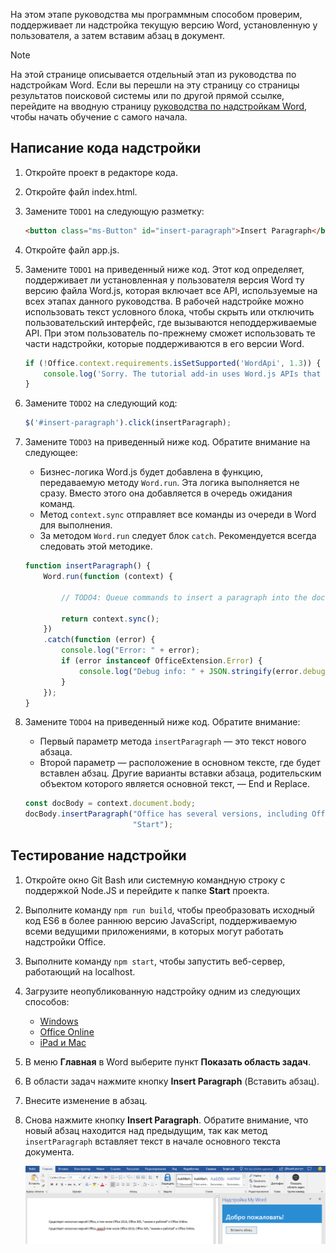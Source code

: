 На этом этапе руководства мы программным способом проверим, поддерживает ли надстройка текущую версию Word, установленную у пользователя, а затем вставим абзац в документ.

> [!NOTE]
> На этой странице описывается отдельный этап из руководства по надстройкам Word. Если вы перешли на эту страницу со страницы результатов поисковой системы или по другой прямой ссылке, перейдите на вводную страницу [руководства по надстройкам Word](../tutorials/word-tutorial.yml), чтобы начать обучение с самого начала.

## <a name="code-the-add-in"></a>Написание кода надстройки

1. Откройте проект в редакторе кода. 
2. Откройте файл index.html.
3. Замените `TODO1` на следующую разметку:

    ```html
    <button class="ms-Button" id="insert-paragraph">Insert Paragraph</button>
    ```

4. Откройте файл app.js.
5. Замените `TODO1` на приведенный ниже код. Этот код определяет, поддерживает ли установленная у пользователя версия Word ту версию файла Word.js, которая включает все API, используемые на всех этапах данного руководства. В рабочей надстройке можно использовать текст условного блока, чтобы скрыть или отключить пользовательский интерфейс, где вызываются неподдерживаемые API. При этом пользователь по-прежнему сможет использовать те части надстройки, которые поддерживаются в его версии Word.

    ```js
    if (!Office.context.requirements.isSetSupported('WordApi', 1.3)) {
        console.log('Sorry. The tutorial add-in uses Word.js APIs that are not available in your version of Office.');
    } 
    ```

6. Замените `TODO2` на следующий код:

    ```js
    $('#insert-paragraph').click(insertParagraph);
    ```

7. Замените `TODO3` на приведенный ниже код. Обратите внимание на следующее:
   - Бизнес-логика Word.js будет добавлена в функцию, передаваемую методу `Word.run`. Эта логика выполняется не сразу. Вместо этого она добавляется в очередь ожидания команд.
   - Метод `context.sync` отправляет все команды из очереди в Word для выполнения.
   - За методом `Word.run` следует блок `catch`. Рекомендуется всегда следовать этой методике. 

    ```js
    function insertParagraph() {
        Word.run(function (context) {
            
            // TODO4: Queue commands to insert a paragraph into the document.

            return context.sync();
        })
        .catch(function (error) {
            console.log("Error: " + error);
            if (error instanceof OfficeExtension.Error) {
                console.log("Debug info: " + JSON.stringify(error.debugInfo));
            }
        });
    }
    ``` 

8. Замените `TODO4` на приведенный ниже код. Обратите внимание:
   - Первый параметр метода `insertParagraph` — это текст нового абзаца.
   - Второй параметр — расположение в основном тексте, где будет вставлен абзац. Другие варианты вставки абзаца, родительским объектом которого является основной текст, — End и Replace. 

    ```js
    const docBody = context.document.body;
    docBody.insertParagraph("Office has several versions, including Office 2016, Office 365 Click-to-Run, and Office Online.",
                            "Start");   
    ``` 

## <a name="test-the-add-in"></a>Тестирование надстройки

1. Откройте окно Git Bash или системную командную строку с поддержкой Node.JS и перейдите к папке **Start** проекта.
2. Выполните команду `npm run build`, чтобы преобразовать исходный код ES6 в более раннюю версию JavaScript, поддерживаемую всеми ведущими приложениями, в которых могут работать надстройки Office.
3. Выполните команду `npm start`, чтобы запустить веб-сервер, работающий на localhost.   
4. Загрузите неопубликованную надстройку одним из следующих способов:
    - [Windows](../testing/create-a-network-shared-folder-catalog-for-task-pane-and-content-add-ins.md)
    - [Office Online](../testing/sideload-office-add-ins-for-testing.md#sideload-an-office-add-in-on-office-online)
    - [iPad и Mac](../testing/sideload-an-office-add-in-on-ipad-and-mac.md)
5. В меню **Главная** в Word выберите пункт **Показать область задач**.
6. В области задач нажмите кнопку **Insert Paragraph** (Вставить абзац).
7. Внесите изменение в абзац. 
8. Снова нажмите кнопку **Insert Paragraph**. Обратите внимание, что новый абзац находится над предыдущим, так как метод `insertParagraph` вставляет текст в начале основного текста документа.

    ![Руководство по Word: вставка абзаца](../images/word-tutorial-insert-paragraph.png)
